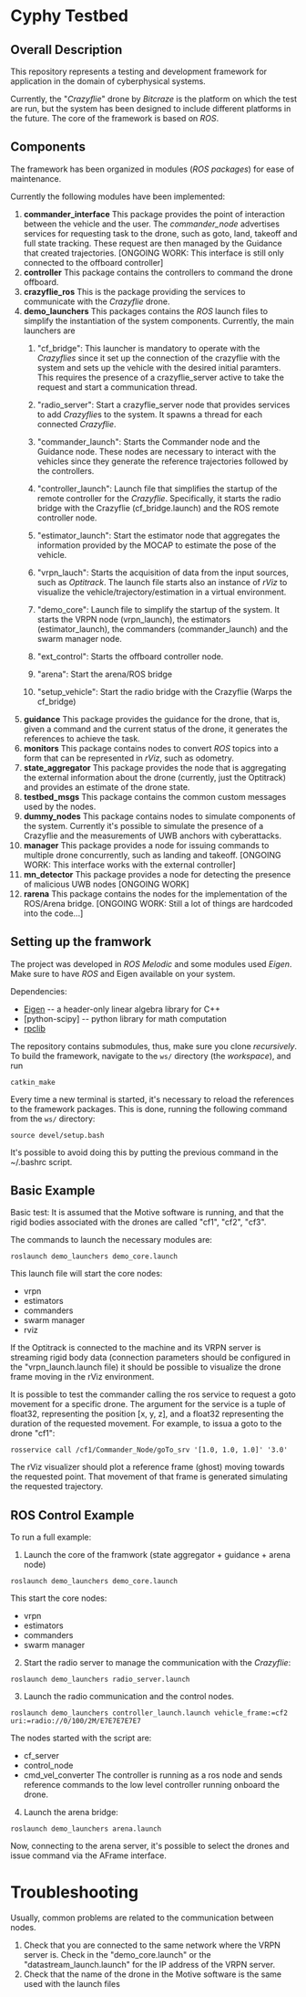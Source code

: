 # Cyphy Testbed

## Overall Description
This repository represents a testing and development framework for application in the domain of cyberphysical systems. 

Currently, the "*Crazyflie*" drone by *Bitcraze* is the platform on which the test are run, but the system has been designed to include different platforms in the future. 
The core of the framework is based on *ROS*.


## Components
The framework has been organized in modules (*ROS packages*) for ease of maintenance.

Currently the following modules have been implemented:

1. **commander_interface**
This package provides the point of interaction between the vehicle and the user. The *commander\_node* advertises services for requesting task to the drone, such as goto, land, takeoff and full state tracking.
These request are then managed by the Guidance that created trajectories.
[ONGOING WORK: This interface is still only connected to the offboard controller]
2. **controller**
This package contains the controllers to command the drone offboard.
3. **crazyflie_ros**
This is the package providing the services to communicate with the *Crazyflie* drone.
4. **demo_launchers**
This packages contains the *ROS* launch files to simplify the instantiation of the system components.
Currently, the main launchers are
    1. "cf\_bridge": This launcher is mandatory to operate with the *Crazyflies* since it set up the connection of the crazyflie with the system and sets up the vehicle with the desired initial paramters. 
    This requires the presence of a crazyflie_server active to take the request and start a communication thread.

    2. "radio_server": Start a crazyflie_server node that provides services to add *Crazyflie*s to the system. It spawns a thread for each connected *Crazyflie*.

    3. "commander_launch": Starts the Commander node and the Guidance node. These nodes are necessary to interact with the vehicles since they generate the reference trajectories followed by the controllers.

    4. "controller_launch": Launch file that simplifies the startup of the remote controller for the *Crazyflie*. Specifically, it starts the radio bridge with the Crazyflie (cf_bridge.launch) and the ROS remote controller node.

    5. "estimator_launch": Start the estimator node that aggregates the information provided by the MOCAP to estimate the pose of the vehicle.

    6. "vrpn_lauch": Starts the acquisition of data from the input sources, such as *Optitrack*. The launch file starts also an instance of *rViz* to visualize the vehicle/trajectory/estimation in a virtual environment.

    7. "demo_core": Launch file to simplify the startup of the system. It starts the VRPN node (vrpn_launch), the estimators (estimator_launch), the commanders (commander_launch) and the swarm manager node.

    8. "ext_control": Starts the offboard controller node.

    9. "arena": Start the arena/ROS bridge

    10. "setup_vehicle": Start the radio bridge with the Crazyflie (Warps the cf_bridge)
5. **guidance**
This package provides the guidance for the drone, that is, given a command and the current status of the drone, it generates the references to achieve the task. 
6. **monitors**
This package contains nodes to convert *ROS* topics into a form that can be represented in *rViz*, such as odometry.
7. **state_aggregator**
This package provides the node that is aggregating the external information about the drone (currently, just the Optitrack) and provides an estimate of the drone state.
8. **testbed_msgs**
This package contains the common custom messages used by the nodes.
9. **dummy_nodes**
This package contains nodes to simulate components of the system. Currently it's possible to simulate the presence of a Crazyflie and the measurements of UWB anchors with cyberattacks.
10. **manager**
This package provides a node for issuing commands to multiple drone concurrently, such as landing and takeoff.
[ONGOING WORK: This interface works with the external controller]
11. **mn_detector**
This package provides a node for detecting the presence of malicious UWB nodes [ONGOING WORK]
12. **rarena**
This package contains the nodes for the implementation of the ROS/Arena bridge. [ONGOING WORK: Still a lot of things are hardcoded into the code...]

## Setting up the framwork
The project was developed in *ROS Melodic* and some modules used *Eigen*. Make sure to have *ROS* and Eigen available on your system. 

Dependencies:
- [Eigen](https://eigen.tuxfamily.org) -- a header-only linear algebra library for C++
- [python-scipy] -- python library for math computation
- [rpclib](https://github.com/rpclib/rpclib)

The repository contains submodules, thus, make sure you clone *recursively*.
To build the framework, navigate to the `ws/` directory (the _workspace_), and run
```
catkin_make
```

Every time a new terminal is started, it's necessary to reload the references to the framework packages. This is done, running the following command from the `ws/` directory:
```
source devel/setup.bash
```
It's possible to avoid doing this by putting the previous command in the ~/.bashrc script.

## Basic Example
Basic test:
It is assumed that the Motive software is running, and that the rigid bodies associated with the drones are called "cf1", "cf2", "cf3".

The commands to launch the necessary modules are:
```
roslaunch demo_launchers demo_core.launch
```
This launch file will start the core nodes: 
- vrpn
- estimators
- commanders
- swarm manager
- rviz

If the Optitrack is connected to the machine and its VRPN server is streaming rigid body data (connection parameters should be configured in the "vrpn_launch.launch file) it should be possible to visualize the drone frame moving in the rViz environment.

It is possible to test the commander calling the ros service to request a goto movement for a specific drone.
The argument for the service is a tuple of float32, representing the position [x, y, z], and a float32 representing the duration of the requested movement. 
For example, to issua a goto to the drone "cf1": 
```
rosservice call /cf1/Commander_Node/goTo_srv '[1.0, 1.0, 1.0]' '3.0'
```
The rViz visualizer should plot a reference frame (ghost) moving towards the requested point. That movement of that frame is generated simulating the requested trajectory. 

## ROS Control Example
To run a full example:
1) Launch the core of the framwork (state aggregator + guidance + arena node)
```
roslaunch demo_launchers demo_core.launch
```
This start the core nodes: 
- vrpn
- estimators
- commanders
- swarm manager


2) Start the radio server to manage the communication with the *Crazyflie*:
```
roslaunch demo_launchers radio_server.launch
```

3) Launch the radio communication and the control nodes.
```
roslaunch demo_launchers controller_launch.launch vehicle_frame:=cf2 uri:=radio://0/100/2M/E7E7E7E7E7
```
The nodes started with the script are:
- cf\_server
- control\_node
- cmd\_vel\_converter
The controller is running as a ros node and sends reference commands to the low level controller running onboard the drone.

4) Launch the arena bridge:
```
roslaunch demo_launchers arena.launch
```
Now, connecting to the arena server, it's possible to select the drones and issue command via the AFrame interface.

# Troubleshooting
Usually, common problems are related to the communication between nodes.
1) Check that you are connected to the same network where the VRPN server is.
    Check in the "demo_core.launch" or the "datastream_launch.launch" for the IP address of the VRPN server.
2) Check that the name of the drone in the Motive software is the same used with the launch files
